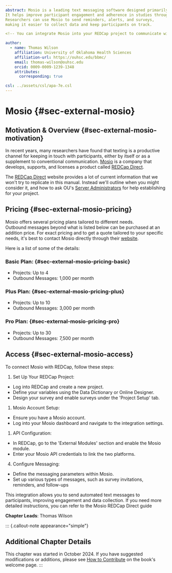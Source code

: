 ```yaml
---
abstract: Mosio is a leading text messaging software designed primarily for clinical research. 
It helps improve participant engagement and adherence in studies through automated text messages. 
Researchers can use Mosio to send reminders, alerts, and surveys,
making it easier to collect data and keep participants on track.

<!-- You can integrate Mosio into your REDCap project to communicate with participants via text messaging. -->

author:
  - name: Thomas Wilson
    affiliation: University of Oklahoma Health Sciences
    affiliation-url: https://ouhsc.edu/bbmc/
    email: thomas-wilson@ouhsc.edu
    orcid: 0009-0009-1239-1348
    attributes:
      corresponding: true

csl: ../assets/csl/apa-7e.csl
---
```


# Mosio {#sec-external-mosio}

## Motivation & Overview {#sec-external-mosio-motivation}

In recent years, many researchers have found that texting is a productive channel for keeping in touch with participants,
either by itself or as a supplement to conventional communication.
[Mosio](https://www.mosio.com/) is a company that develops, supports, and licenses a product called
[REDCap Direct](https://www.mosio.com/redcap/).

The [REDCap Direct](https://www.mosio.com/redcap/) website provides a lot of current information
that we won't try to replicate in this manual.
Instead we'll outline when you might consider it,
and how to ask OU's [Server Administrators](../adminpr/user.md#sec-adminpr-user-role-ocri) for help establishing for your project.

## Pricing {#sec-external-mosio-pricing}

Mosio offers several pricing plans tailored to different needs.  
Outbound messages beyond what is listed below can be purchased at an addition price.
For exact pricing and to get a quote tailored to your specific needs, it's best to contact Mosio directly through their
[website](https://www.mosio.com/).

Here is a list of some of the details:  

### Basic Plan: {#sec-external-mosio-pricing-basic}

* Projects: Up to 4
* Outbound Messages: 1,000 per month

### Plus Plan: {#sec-external-mosio-pricing-plus}

* Projects: Up to 10
* Outbound Messages: 3,000 per month

### Pro Plan: {#sec-external-mosio-pricing-pro}

* Projects: Up to 30
* Outbound Messages: 7,500 per month

## Access {#sec-external-mosio-access}

To connect Mosio with REDCap, follow these steps:

1. Set Up Your REDCap Project:

  * Log into REDCap and create a new project.
  * Define your variables using the Data Dictionary or Online Designer.
  * Design your survey and enable surveys under the 'Project Setup' tab.

1. Mosio Account Setup:

  * Ensure you have a Mosio account.
  * Log into your Mosio dashboard and navigate to the integration settings.
  
1. API Configuration:

  * In REDCap, go to the 'External Modules' section and enable the Mosio module.
  * Enter your Mosio API credentials to link the two platforms.

4. Configure Messaging:

  * Define the messaging parameters within Mosio.
  * Set up various types of messages, such as survey invitations, reminders, and follow-ups

This integration allows you to send automated text messages to participants, improving engagement and data collection. If you need more detailed instructions, you can refer to the Mosio REDCap Direct guide

**Chapter Leads**: Thomas Wilson

::: {.callout-note appearance="simple"}

## Additional Chapter Details

This chapter was started in October 2024.
If you have suggested modifications or additions, please see [How to Contribute](../index.qmd#sec-welcome-contribute) on the book's welcome page.
:::
